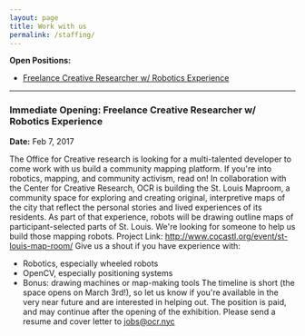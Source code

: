```yaml
---
layout: page
title: Work with us
permalink: /staffing/
---
```


**Open Positions:**

* [Freelance Creative Researcher w/ Robotics Experience](#creative-researcher)

***


### <a name="creative-researcher"></a> Immediate Opening: Freelance Creative Researcher w/ Robotics Experience 

**Date:** Feb 7, 2017

The Office for Creative research is looking for a multi-talented developer to come work with us build a community mapping platform. If you're into robotics, mapping, and community activism, read on!
In collaboration with the Center for Creative Research, OCR is building the St. Louis Maproom, a community space for exploring and creating original, interpretive maps of the city that reflect the personal stories and lived experiences of its residents. As part of that experience, robots will be drawing outline maps of participant-selected parts of St. Louis.
We're looking for someone to help us build those mapping robots. 
Project Link: http://www.cocastl.org/event/st-louis-map-room/ 
Give us a shout if you have experience with:
- Robotics, especially wheeled robots
- OpenCV, especially positioning systems
- Bonus: drawing machines or map-making tools
The timeline is short (the space opens on March 3rd!), so let us know if you're available in the very near future and are interested in helping out. The position is paid, and may continue after the opening of the exhibition. Please send a resume and cover letter to [jobs@ocr.nyc](mailto:jobs@ocr.nyc)






